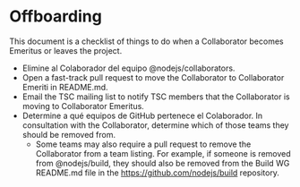 # Offboarding

This document is a checklist of things to do when a Collaborator becomes Emeritus or leaves the project.

* Elimine al Colaborador del equipo @nodejs/collaborators.
* Open a fast-track pull request to move the Collaborator to Collaborator Emeriti in README.md.
* Email the TSC mailing list to notify TSC members that the Collaborator is moving to Collaborator Emeritus.
* Determine a qué equipos de GitHub pertenece el Colaborador. In consultation with the Collaborator, determine which of those teams they should be removed from. 
    * Some teams may also require a pull request to remove the Collaborator from a team listing. For example, if someone is removed from @nodejs/build, they should also be removed from the Build WG README.md file in the https://github.com/nodejs/build repository.